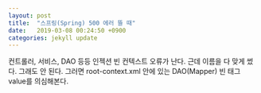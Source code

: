 ```yaml
---
layout: post
title:  "스프링(Spring) 500 에러 뜰 때"
date:   2019-03-08 00:24:50 +0900
categories: jekyll update
---
```

컨트롤러, 서비스, DAO 등등 인젝션 빈 컨텍스트 오류가 난다.
근데 이름을 다 맞게 썼다.
그래도 안 된다.
그러면 root-context.xml 안에 있는 DAO(Mapper) 빈 태그 value를 의심해본다.